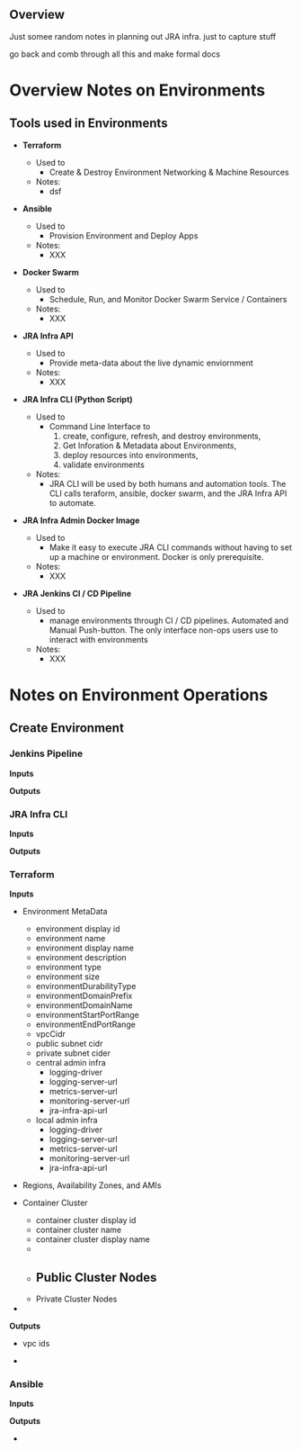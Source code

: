  ## Overview
 
 Just somee random notes in planning out JRA infra.  just to capture stuff
 
 go back and comb through all this and make formal docs
 
# Overview Notes on Environments

## Tools used in Environments

* **Terraform** 
  -  Used to
     + Create & Destroy Environment Networking & Machine Resources 
  - Notes:
    +  dsf
    
* **Ansible** 
  -  Used to
     +  Provision Environment and Deploy Apps 
  - Notes:
    +  XXX

* **Docker Swarm** 
  -  Used to
     + Schedule, Run, and Monitor Docker Swarm Service / Containers 
  - Notes:
    +  XXX
    
    
* **JRA Infra API** 
  -  Used to
     + Provide meta-data about the live dynamic enviornment 
  - Notes:
    +  XXX

* **JRA Infra CLI (Python Script)** 
  -  Used to
     + Command Line Interface to 
       1) create, configure, refresh, and destroy environments, 
       2) Get Inforation & Metadata about Environments, 
       3) deploy resources into environments, 
       4) validate environments  
  - Notes:
    +  JRA CLI will be used by both humans and automation tools. The CLI calls teraform, ansible, docker swarm, and the JRA Infra API to automate.

* **JRA Infra Admin Docker Image** 
  -  Used to
     + Make it easy to execute JRA CLI commands without having to set up a machine or environment.  Docker is only prerequisite. 
  - Notes:
    +  XXX
    
* **JRA Jenkins CI / CD Pipeline** 
  -  Used to
     + manage environments through CI / CD pipelines.  Automated and Manual Push-button.  The only interface non-ops users use to interact with environments  
  - Notes:
    +  XXX
    

# Notes on Environment Operations

## Create Environment

### Jenkins Pipeline

**Inputs**

**Outputs**


### JRA Infra CLI

**Inputs**

**Outputs**


### Terraform

**Inputs**

* Environment MetaData
  - environment display id
  - environment name
  - environment display name
  - environment description
  - environment type
  - environment size
  - environmentDurabilityType
  - environmentDomainPrefix
  - environmentDomainName
  - environmentStartPortRange
  - environmentEndPortRange
  - vpcCidr
  - public subnet cidr
  - private subnet cider
  - central admin infra
    - logging-driver
    - logging-server-url
    - metrics-server-url
    - monitoring-server-url
    - jra-infra-api-url
  - local admin infra
    - logging-driver
    - logging-server-url
    - metrics-server-url
    - monitoring-server-url
    - jra-infra-api-url

* Regions, Availability Zones, and AMIs

* Container Cluster
  - container cluster display id
  - container cluster name
  - container cluster display name
  - 
  - Public Cluster Nodes
    - 
  - Private Cluster Nodes

* 

**Outputs**

* vpc ids

* 

### Ansible

**Inputs**

**Outputs**


  -  
     
